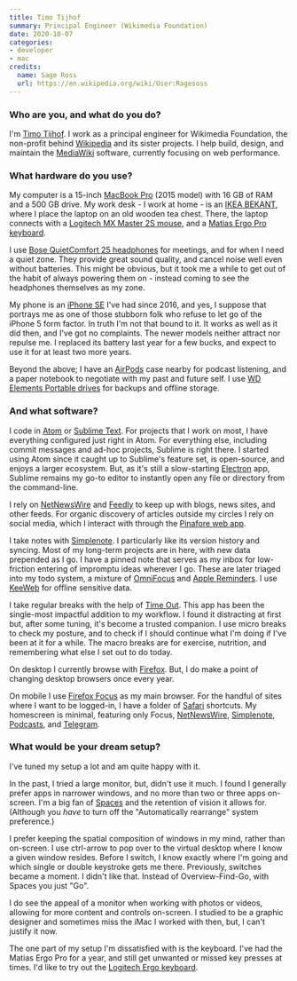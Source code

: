 ```yaml
---
title: Timo Tijhof
summary: Principal Engineer (Wikimedia Foundation) 
date: 2020-10-07
categories:
- developer
- mac
credits:
  name: Sage Ross
  url: https://en.wikipedia.org/wiki/User:Ragesoss
---
```


### Who are you, and what do you do?

I'm [Timo Tijhof](https://timotijhof.net/ "Timo's website."). I work as a principal engineer for Wikimedia Foundation, the non-profit behind [Wikipedia][] and its sister projects. I help build, design, and maintain the [MediaWiki][] software, currently focusing on web performance.

### What hardware do you use?

My computer is a 15-inch [MacBook Pro][macbook-pro] (2015 model) with 16 GB of RAM and a 500 GB drive. My work desk - I work at home - is an [IKEA BEKANT][bekant], where I place the laptop on an old wooden tea chest. There, the laptop connects with a [Logitech MX Master 2S mouse][mx-master-2s], and a [Matias Ergo Pro keyboard][ergo-pro].

I use [Bose QuietComfort 25 headphones][quietcomfort-25] for meetings, and for when I need a quiet zone. They provide great sound quality, and cancel noise well even without batteries. This might be obvious, but it took me a while to get out of the habit of always powering them on - instead coming to see the headphones themselves as my zone.

My phone is an [iPhone SE][iphone-se] I've had since 2016, and yes, I suppose that portrays me as one of those stubborn folk who refuse to let go of the iPhone 5 form factor. In truth I'm not that bound to it. It works as well as it did then, and I've got no complaints. The newer models neither attract nor repulse me. I replaced its battery last year for a few bucks, and expect to use it for at least two more years.

Beyond the above; I have an [AirPods][] case nearby for podcast listening, and a paper notebook to negotiate with my past and future self. I use [WD Elements Portable drives][elements-portable] for backups and offline storage.

### And what software?

I code in [Atom][] or [Sublime Text][sublime-text]. For projects that I work on most, I have everything configured just right in Atom. For everything else, including commit messages and ad-hoc projects, Sublime is right there. I started using Atom since it caught up to Sublime's feature set, is open-source, and enjoys a larger ecosystem. But, as it's still a slow-starting [Electron][] app, Sublime remains my go-to editor to instantly open any file or directory from the command-line.

I rely on [NetNewsWire][] and [Feedly][] to keep up with blogs, news sites, and other feeds. For organic discovery of articles outside my circles I rely on social media, which I interact with through the [Pinafore web app][pinafore].

I take notes with [Simplenote][]. I particularly like its version history and syncing. Most of my long-term projects are in here, with new data prepended as I go. I have a pinned note that serves as my inbox for low-friction entering of impromptu ideas wherever I go. These are later triaged into my todo system, a mixture of [OmniFocus][] and [Apple Reminders][reminders]. I use [KeeWeb][] for offline sensitive data.

I take regular breaks with the help of [Time Out][time-out]. This app has been the single-most impactful addition to my workflow. I found it distracting at first but, after some tuning, it's become a trusted companion. I use micro breaks to check my posture, and to check if I should continue what I'm doing if I've been at it for a while. The macro breaks are for exercise, nutrition, and remembering what else I set out to do today.

On desktop I currently browse with [Firefox][]. But, I do make a point of changing desktop browsers once every year.

On mobile I use [Firefox Focus][firefox-focus-ios] as my main browser. For the handful of sites where I want to be logged-in, I have a folder of [Safari][safari-ios] shortcuts. My homescreen is minimal, featuring only Focus, [NetNewsWire][netnewswire-ios], [Simplenote][simplenote-ios], [Podcasts][podcasts-ios], and [Telegram][telegram-messenger-ios].

### What would be your dream setup?

I've tuned my setup a lot and am quite happy with it.

In the past, I tried a large monitor, but, didn't use it much. I found I generally prefer apps in narrower windows, and no more than two or three apps on-screen. I'm a big fan of [Spaces][] and the retention of vision it allows for. (Although you _have_ to turn off the "Automatically rearrange" system preference.)

I prefer keeping the spatial composition of windows in my mind, rather than on-screen. I use ctrl-arrow to pop over to the virtual desktop where I know a given window resides. Before I switch, I know exactly where I'm going and which single or double keystroke gets me there. Previously, switches became a moment. I didn't like that. Instead of Overview-Find-Go, with Spaces you just "Go".

I do see the appeal of a monitor when working with photos or videos, allowing for more content and controls on-screen. I studied to be a graphic designer and sometimes miss the iMac I worked with then, but, I can't justify it now.

The one part of my setup I'm dissatisfied with is the keyboard. I've had the Matias Ergo Pro for a year, and still get unwanted or missed key presses at times. I'd like to try out the [Logitech Ergo keyboard][ergo-k860].

[airpods]: https://en.wikipedia.org/wiki/AirPods "Wireless in-ear headphones."
[atom]: https://atom.io/ "A text editor based on web technology."
[bekant]: https://www.ikea.com/us/en/catalog/products/S19022530/ "A desk."
[electron]: http://electron.atom.io/ "A developer tool for building desktop apps with web technology."
[elements-portable]: https://www.wdc.com/en/products/products.aspx?id=470 "A portable external hard drive."
[ergo-k860]: https://www.logitech.com/en-us/products/keyboards/k860-split-ergonomic.920-009166.html "A split ergonomic keyboard."
[ergo-pro]: https://matias.ca/ergopro/programmable/ "An ergonomic keyboard."
[feedly]: https://feedly.com/ "A feed reader."
[firefox-focus-ios]: https://en.wikipedia.org/wiki/Firefox_Focus "A privacy-focused web browser."
[firefox]: https://www.mozilla.org/en-US/firefox/new/ "A cross-platform open-source web browser."
[iphone-se]: https://en.wikipedia.org/wiki/IPhone_SE "A 4 inch smartphone."
[keeweb]: https://keeweb.info/ "A password manager."
[macbook-pro]: https://www.apple.com/macbook-pro/ "A laptop."
[mediawiki]: https://www.mediawiki.org/wiki/MediaWiki "A PHP-based Wiki package."
[mx-master-2s]: https://www.logitech.com/en-us/product/mx-master-2s-flow "A wireless mouse."
[netnewswire-ios]: https://en.wikipedia.org/wiki/NetNewsWire "A feed reader app."
[netnewswire]: https://en.wikipedia.org/wiki/NetNewsWire "A popular feed reader for the Mac."
[omnifocus]: https://www.omnigroup.com/omnifocus/ "Task management software for the Mac."
[pinafore]: https://pinafore.social/ "A web client for Mastodon."
[podcasts-ios]: https://itunes.apple.com/us/app/podcasts/id525463029 "An app for listening to podcasts."
[quietcomfort-25]: https://www.bose.com/en_us/products/headphones/over_ear_headphones/quietcomfort-25-acoustic-noise-cancelling-headphones-apple-devices.html "Noise-cancelling headphones."
[reminders]: https://support.apple.com/kb/PH12086?viewlocale=en_US&locale=en_US "A to-do list included with Mac OS X."
[safari-ios]: https://en.wikipedia.org/wiki/Safari_(web_browser)#iOS-specific_features "A web browser included with iOS."
[simplenote-ios]: https://itunes.apple.com/us/app/simplenote/id289429962 "A note app with cloud syncing."
[simplenote]: https://simplenote.com/ "A note-taking/syncing service."
[spaces]: https://en.wikipedia.org/wiki/Spaces_(software) "Virtual desktop software included with Mac OS X."
[sublime-text]: http://www.sublimetext.com/ "A coder's text editor."
[telegram-messenger-ios]: https://itunes.apple.com/us/app/telegram-messenger/id686449807 "A secure chat client."
[time-out]: https://www.dejal.com/timeout/ "A Mac break reminder tool."
[wikipedia]: https://en.wikipedia.org/wiki/Main_Page "A free online encyclopedia."
